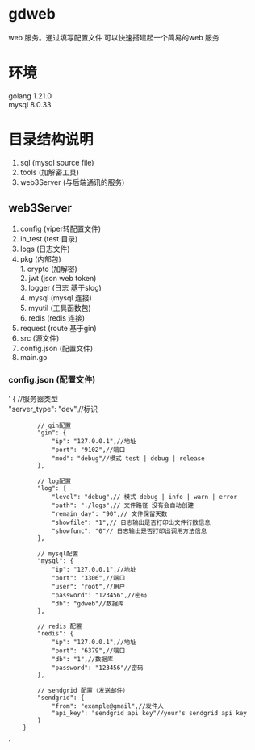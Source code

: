 # gdweb
 web 服务。通过填写配置文件 可以快速搭建起一个简易的web 服务  

# 环境
 golang 1.21.0  
 mysql 8.0.33  
# 目录结构说明
 1. sql (mysql source file)  
 2. tools (加解密工具)  
 3. web3Server (与后端通讯的服务)  

 ## web3Server
  1. config (viper转配置文件)  
  2. in_test (test 目录)  
  3. logs (日志文件)  
  4. pkg (内部包)  
    1. crypto (加解密)  
    2. jwt (json web token)  
    3. logger (日志 基于slog)  
    4. mysql (mysql 连接)  
    5. myutil (工具函数包)  
    6. redis (redis 连接)  
  5. request (route 基于gin)  
  6. src (源文件)  
  7. config.json (配置文件)
  8. main.go  
  ### config.json (配置文件)  
   '
        {
            //服务器类型  
            "server_type": "dev",//标识  

            // gin配置
            "gin": {
                "ip": "127.0.0.1",//地址
                "port": "9102",//端口
                "mod": "debug"//模式 test | debug | release
            },

            // log配置
            "log": {
                "level": "debug",// 模式 debug | info | warn | error
                "path": "./logs",// 文件路径 没有会自动创建
                "remain_day": "90",// 文件保留天数
                "showfile": "1",// 日志输出是否打印出文件行数信息
                "showfunc": "0"// 日志输出是否打印出调用方法信息
            },

            // mysql配置
            "mysql": {
                "ip": "127.0.0.1",//地址
                "port": "3306",//端口
                "user": "root",//用户
                "password": "123456",//密码
                "db": "gdweb"//数据库
            },

            // redis 配置
            "redis": {
                "ip": "127.0.0.1",//地址
                "port": "6379",//端口
                "db": "1",//数据库
                "password": "123456"//密码
            },

            // sendgrid 配置（发送邮件）
            "sendgrid": {
                "from": "example@gmail",//发件人
                "api_key": "sendgrid api key"//your's sendgrid api key
            }
        }
   '

